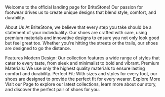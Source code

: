 
Welcome to the official landing page for BriteStone! Our passion for footwear drives us to create unique designs that blend style, comfort, and durability.

About Us
At BriteStone, we believe that every step you take should be a statement of your individuality. Our shoes are crafted with care, using premium materials and innovative designs to ensure you not only look good but feel great too. Whether you're hitting the streets or the trails, our shoes are designed to go the distance.

Features
Modern Design: Our collection features a wide range of styles that cater to every taste, from sleek and minimalist to bold and vibrant.
Premium Materials: We use only the highest quality materials to ensure lasting comfort and durability.
Perfect Fit: With sizes and styles for every foot, our shoes are designed to provide the perfect fit for every wearer.
Explore More
Visit our Page to explore our latest collections, learn more about our story, and discover the perfect pair of shoes for you.


